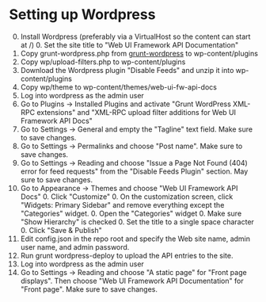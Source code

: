 # Setting up Wordpress

0. Install Wordpress (preferably via a VirtualHost so the content can start at /)
   0. Set the site title to "Web UI Framework API Documentation"
0. Copy grunt-wordpress.php from [grunt-wordpress](https://github.com/scottgonzalez/grunt-wordpress) to wp-content/plugins
0. Copy wp/upload-filters.php to wp-content/plugins
0. Download the Wordpress plugin "Disable Feeds" and unzip it into wp-content/plugins
0. Copy wp/theme to wp-content/themes/web-ui-fw-api-docs
0. Log into wordpress as the admin user
  0. Go to Plugins -> Installed Plugins and activate "Grunt WordPress XML-RPC extensions" and "XML-RPC upload filter additions for Web UI Framework API Docs"
  0. Go to Settings -> General and empty the "Tagline" text field. Make sure to save changes.
  0. Go to Settings -> Permalinks and choose "Post name". Make sure to save changes.
  0. Go to Settings -> Reading and choose "Issue a Page Not Found (404) error for feed requests" from the "Disable Feeds Plugin" section. May sure to save changes.
  0. Go to Appearance -> Themes and choose "Web UI Framework API Docs"
     0. Click "Customize"
	 0. On the customization screen, click "Widgets: Primary Sidebar" and remove everything except the "Categories" widget.
	     0. Open the "Categories" widget
		    0. Make sure "Show Hierarchy" is checked
			0. Set the title to a single space character
	     0. Click "Save & Publish"
0. Edit config.json in the repo root and specify the Web site name, admin user name, and admin password.
0. Run grunt wordpress-deploy to upload the API entries to the site.
0. Log into wordpress as the admin user
  0. Go to Settings -> Reading and choose "A static page" for "Front page displays". Then choose "Web UI Framework API Documentation" for "Front page". Make sure to save changes.
